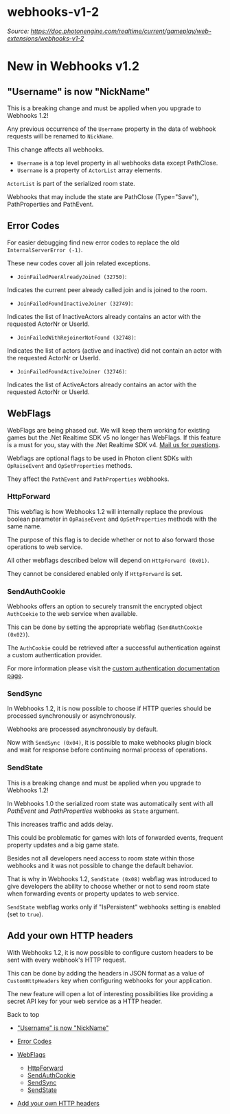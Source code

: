 # webhooks-v1-2

_Source: https://doc.photonengine.com/realtime/current/gameplay/web-extensions/webhooks-v1-2_

# New in Webhooks v1.2

## "Username" is now "NickName"

This is a breaking change and must be applied when you upgrade to Webhooks 1.2!

Any previous occurrence of the `Username` property in the data of webhook requests will be renamed to `NickName`.

This change affects all webhooks.

- `Username` is a top level property in all webhooks data except PathClose.
- `Username` is a property of `ActorList` array elements.

`ActorList` is part of the serialized room state.


Webhooks that may include the state are PathClose (Type="Save"), PathProperties and PathEvent.

## Error Codes

For easier debugging find new error codes to replace the old `InternalServerError (-1)`.

These new codes cover all join related exceptions.

- `JoinFailedPeerAlreadyJoined (32750)`:


Indicates the current peer already called join and is joined to the room.
- `JoinFailedFoundInactiveJoiner (32749)`:


Indicates the list of InactiveActors already contains an actor with the requested ActorNr or UserId.
- `JoinFailedWithRejoinerNotFound (32748)`:


Indicates the list of actors (active and inactive) did not contain an actor with the requested ActorNr or UserId.
- `JoinFailedFoundActiveJoiner (32746)`:


Indicates the list of ActiveActors already contains an actor with the requested ActorNr or UserId.

## WebFlags

WebFlags are being phased out. We will keep them working for existing games but the .Net Realtime SDK v5 no longer has WebFlags. If this feature is a must for you, stay with the .Net Realtime SDK v4.
[Mail us for questions](https://www.photonengine.com/contact).

Webflags are optional flags to be used in Photon client SDKs with `OpRaiseEvent` and `OpSetProperties` methods.

They affect the `PathEvent` and `PathProperties` webhooks.

### HttpForward

This webflag is how Webhooks 1.2 will internally replace the previous boolean parameter in `OpRaiseEvent` and `OpSetProperties` methods with the same name.

The purpose of this flag is to decide whether or not to also forward those operations to web service.

All other webflags described below will depend on `HttpForward (0x01)`.

They cannot be considered enabled only if `HttpForward` is set.

### SendAuthCookie

Webhooks offers an option to securely transmit the encrypted object `AuthCookie` to the web service when available.

This can be done by setting the appropriate webflag (`SendAuthCookie (0x02)`).

The `AuthCookie` could be retrieved after a successful authentication against a custom authentication provider.

For more information please visit the [custom authentication documentation page](/realtime/current/connection-and-authentication/authentication/custom-authentication).

### SendSync

In Webhooks 1.2, it is now possible to choose if HTTP queries should be processed synchronously or asynchronously.

Webhooks are processed asynchronously by default.

Now with `SendSync (0x04)`, it is possible to make webhooks plugin block and wait for response before continuing normal process of operations.

### SendState

This is a breaking change and must be applied when you upgrade to Webhooks 1.2!

In Webhooks 1.0 the serialized room state was automatically sent with all _PathEvent_ and _PathProperties_ webhooks as `State` argument.

This increases traffic and adds delay.

This could be problematic for games with lots of forwarded events, frequent property updates and a big game state.

Besides not all developers need access to room state within those webhooks and it was not possible to change the default behavior.

That is why in Webhooks 1.2, `SendState (0x08)` webflag was introduced to give developers the ability to choose whether or not to send room state when forwarding events or property updates to web service.

`SendState` webflag works only if "IsPersistent" webhooks setting is enabled (set to `true`).

## Add your own HTTP headers

With Webhooks 1.2, it is now possible to configure custom headers to be sent with every webhook's HTTP request.

This can be done by adding the headers in JSON format as a value of `CustomHttpHeaders` key when configuring webhooks for your application.

The new feature will open a lot of interesting possibilities like providing a secret API key for your web service as a HTTP header.

Back to top

- ["Username" is now "NickName"](#username-is-now-nickname)
- [Error Codes](#error-codes)
- [WebFlags](#webflags)

  - [HttpForward](#httpforward)
  - [SendAuthCookie](#sendauthcookie)
  - [SendSync](#sendsync)
  - [SendState](#sendstate)

- [Add your own HTTP headers](#add-your-own-http-headers)